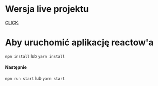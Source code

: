 # Wersja live projektu
 [CLICK](https://adriansadowski.github.io/optimo/).

# Aby uruchomić aplikację reactow'a
`npm install` lub `yarn install`
#### Następnie
`npm run start` lub `yarn start`


